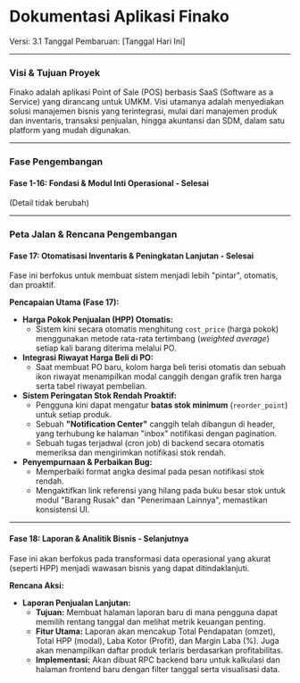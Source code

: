 # Dokumentasi Aplikasi Finako

Versi: 3.1
Tanggal Pembaruan: [Tanggal Hari Ini]

---

### **Visi & Tujuan Proyek**

Finako adalah aplikasi Point of Sale (POS) berbasis SaaS (Software as a Service) yang dirancang untuk UMKM. Visi utamanya adalah menyediakan solusi manajemen bisnis yang terintegrasi, mulai dari manajemen produk dan inventaris, transaksi penjualan, hingga akuntansi dan SDM, dalam satu platform yang mudah digunakan.

---

### **Fase Pengembangan**

#### **Fase 1-16: Fondasi & Modul Inti Operasional - Selesai**
(Detail tidak berubah)

---

### **Peta Jalan & Rencana Pengembangan**

#### **Fase 17: Otomatisasi Inventaris & Peningkatan Lanjutan - Selesai**
Fase ini berfokus untuk membuat sistem menjadi lebih "pintar", otomatis, dan proaktif.

**Pencapaian Utama (Fase 17):**
- **Harga Pokok Penjualan (HPP) Otomatis:**
    - Sistem kini secara otomatis menghitung `cost_price` (harga pokok) menggunakan metode rata-rata tertimbang (*weighted average*) setiap kali barang diterima melalui PO.
- **Integrasi Riwayat Harga Beli di PO:**
    - Saat membuat PO baru, kolom harga beli terisi otomatis dan sebuah ikon riwayat menampilkan modal canggih dengan grafik tren harga serta tabel riwayat pembelian.
- **Sistem Peringatan Stok Rendah Proaktif:**
    - Pengguna kini dapat mengatur **batas stok minimum** (`reorder_point`) untuk setiap produk.
    - Sebuah **"Notification Center"** canggih telah dibangun di header, yang terhubung ke halaman "inbox" notifikasi dengan pagination.
    - Sebuah tugas terjadwal (cron job) di backend secara otomatis memeriksa dan mengirimkan notifikasi stok rendah.
- **Penyempurnaan & Perbaikan Bug:**
    - Memperbaiki format angka desimal pada pesan notifikasi stok rendah.
    - Mengaktifkan link referensi yang hilang pada buku besar stok untuk modul "Barang Rusak" dan "Penerimaan Lainnya", memastikan konsistensi UI.

---

#### **Fase 18: Laporan & Analitik Bisnis - Selanjutnya**
Fase ini akan berfokus pada transformasi data operasional yang akurat (seperti HPP) menjadi wawasan bisnis yang dapat ditindaklanjuti.

**Rencana Aksi:**
- **Laporan Penjualan Lanjutan:**
    - **Tujuan:** Membuat halaman laporan baru di mana pengguna dapat memilih rentang tanggal dan melihat metrik keuangan penting.
    - **Fitur Utama:** Laporan akan mencakup Total Pendapatan (omzet), Total HPP (modal), Laba Kotor (Profit), dan Margin Laba (%). Juga akan menampilkan daftar produk terlaris berdasarkan profitabilitas.
    - **Implementasi:** Akan dibuat RPC backend baru untuk kalkulasi dan halaman frontend baru dengan filter tanggal serta visualisasi data.
